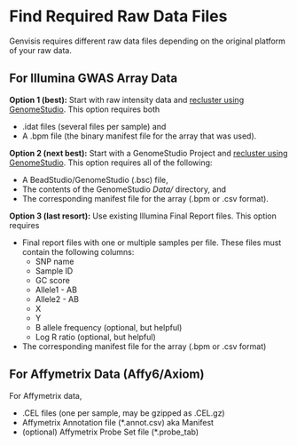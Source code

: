 # Find Required Raw Data Files

Genvisis requires different raw data files depending on the original platform of your raw data.

## For Illumina GWAS Array Data

**Option 1 (best):** Start with raw intensity data and [recluster using GenomeStudio](https://docs.google.com/document/d/1BMu1zp8er9NY-QFRh-7ZOeX1HnGj_yAYYh3BarASwPY/edit#bookmark=kix.rnqrxmj63otl). This option requires both
* .idat files (several files per sample) and
* A .bpm file (the binary manifest file for the array that was used).

**Option 2 (next best):** Start with a GenomeStudio Project and [recluster using GenomeStudio](https://docs.google.com/document/d/1BMu1zp8er9NY-QFRh-7ZOeX1HnGj_yAYYh3BarASwPY/edit#bookmark=kix.rnqrxmj63otl). This option requires all of the following:
* A BeadStudio/GenomeStudio (.bsc) file,
* The contents of the GenomeStudio *Data/* directory, and
* The corresponding manifest file for the array (.bpm or .csv format).

**Option 3 (last resort):** Use existing Illumina Final Report files. This option requires
* Final report files with one or multiple samples per file. These files must contain the following columns:
    * SNP name
    * Sample ID
    * GC score
    * Allele1 - AB
    * Allele2 - AB
    * X
    * Y
    * B allele frequency (optional, but helpful)
    * Log R ratio (optional, but helpful)
* The corresponding manifest file for the array (.bpm or .csv format)

## For Affymetrix Data (Affy6/Axiom)

For Affymetrix data, 
* .CEL files (one per sample, may be gzipped as .CEL.gz)
* Affymetrix Annotation file (*.annot.csv) aka Manifest
* (optional) Affymetrix Probe Set file (*.probe_tab)

